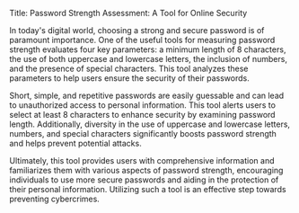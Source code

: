 Title: Password Strength Assessment: A Tool for Online Security

In today's digital world, choosing a strong and secure password is of paramount importance. One of the useful tools for measuring password strength evaluates four key parameters: a minimum length of 8 characters, the use of both uppercase and lowercase letters, the inclusion of numbers, and the presence of special characters. This tool analyzes these parameters to help users ensure the security of their passwords.

Short, simple, and repetitive passwords are easily guessable and can lead to unauthorized access to personal information. This tool alerts users to select at least 8 characters to enhance security by examining password length. Additionally, diversity in the use of uppercase and lowercase letters, numbers, and special characters significantly boosts password strength and helps prevent potential attacks.

Ultimately, this tool provides users with comprehensive information and familiarizes them with various aspects of password strength, encouraging individuals to use more secure passwords and aiding in the protection of their personal information. Utilizing such a tool is an effective step towards preventing cybercrimes.
